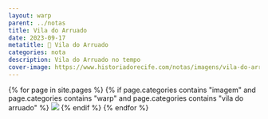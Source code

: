 ```yaml
---
layout: warp
parent: ../notas
title: Vila do Arruado
date: 2023-09-17
metatitle: 🏡 Vila do Arruado
categories: nota
description: Vila do Arruado no tempo
cover-image: https://www.historiadorecife.com/notas/imagens/vila-do-arruado-2020.jpg
---
```


{% for page in site.pages %}
{% if page.categories contains "imagem" and page.categories contains "warp" and page.categories contains "vila do arruado" %}
<img src="/notas/imagens/{{ page.title }}.jpg" />
{% endif %}
{% endfor %}